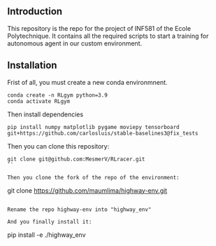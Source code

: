 ## Introduction
This repository is the repo for the project of INF581 of the Ecole Polytechnique. It contains all the required scripts to start a training for autonomous agent in our custom environment.

## Installation
Frist of all, you must create a new conda environmnent. 

```
conda create -n RLgym python=3.9
conda activate RLgym
```


Then install dependencies
```
pip install numpy matplotlib pygame moviepy tensorboard git+https://github.com/carlosluis/stable-baselines3@fix_tests 
```

Then you can clone this repository:
```
git clone git@github.com:MesmerV/RLracer.git 
``

Then you clone the fork of the repo of the environment:
```
git clone https://github.com/maumlima/highway-env.git
```

Rename the repo highway-env into "highway_env"

And you finally install it:

```
pip install -e ./highway_env
```